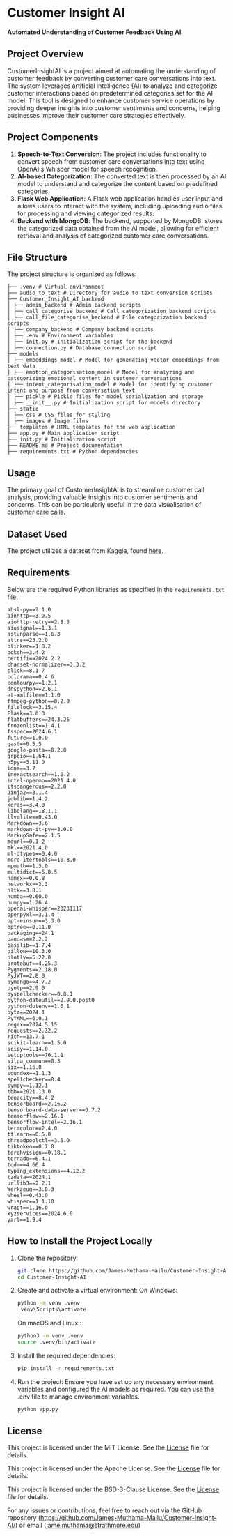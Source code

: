 # Customer Insight AI
**Automated Understanding of Customer Feedback Using AI**

## Project Overview
CustomerInsightAI is a project aimed at automating the understanding of customer feedback by converting customer care conversations into text. The system leverages artificial intelligence (AI) to analyze and categorize customer interactions based on predetermined categories set for the AI model. This tool is designed to enhance customer service operations by providing deeper insights into customer sentiments and concerns, helping businesses improve their customer care strategies effectively.

## Project Components

1. **Speech-to-Text Conversion**: The project includes functionality to convert speech from customer care conversations into text using OpenAI's Whisper model for speech recognition.
2. **AI-based Categorization**: The converted text is then processed by an AI model to understand and categorize the content based on predefined categories.
3. **Flask Web Application**: A Flask web application handles user input and allows users to interact with the system, including uploading audio files for processing and viewing categorized results.
4. **Backend with MongoDB**: The backend, supported by MongoDB, stores the categorized data obtained from the AI model, allowing for efficient retrieval and analysis of categorized customer care conversations.

## File Structure
The project structure is organized as follows:
```plaintext
├── .venv # Virtual environment
├── audio_to_text # Directory for audio to text conversion scripts
├── Customer_Insight_AI_backend
│ ├── admin_backend # Admin backend scripts
│ ├── call_categorise_backend # Call categorization backend scripts
│ ├── call_file_categorise_backend # File categorization backend scripts
│ ├── company_backend # Company backend scripts
│ ├── .env # Environment variables
│ ├── init.py # Initialization script for the backend
│ ├── connection.py # Database connection script
├── models
│ ├── embeddings_model # Model for generating vector embeddings from text data
│ ├── emotion_categorisation_model # Model for analyzing and categorizing emotional content in customer conversations
│ ├── intent_categorisation_model # Model for identifying customer intent and purpose from conversation text
│ ├── pickle # Pickle files for model serialization and storage
│ ├── __init__.py # Initialization script for models directory
├── static
│ ├── css # CSS files for styling
│ ├── images # Image files
├── templates # HTML templates for the web application
├── app.py # Main application script
├── init.py # Initialization script
├── README.md # Project documentation
├── requirements.txt # Python dependencies
```

## Usage
The primary goal of CustomerInsightAI is to streamline customer call analysis, providing valuable insights into customer sentiments and concerns. This can be particularly useful in the data visualisation of customer care calls.

## Dataset Used
The project utilizes a dataset from Kaggle, found [here](https://www.kaggle.com/datasets/bitext/training-dataset-for-chatbotsvirtual-assistants).

## Requirements
Below are the required Python libraries as specified in the `requirements.txt` file:

```plaintext
absl-py==2.1.0
aiohttp==3.9.5
aiohttp-retry==2.8.3
aiosignal==1.3.1
astunparse==1.6.3
attrs==23.2.0
blinker==1.8.2
bokeh==3.4.2
certifi==2024.2.2
charset-normalizer==3.3.2
click==8.1.7
colorama==0.4.6
contourpy==1.2.1
dnspython==2.6.1
et-xmlfile==1.1.0
ffmpeg-python==0.2.0
filelock==3.15.4
Flask==3.0.3
flatbuffers==24.3.25
frozenlist==1.4.1
fsspec==2024.6.1
future==1.0.0
gast==0.5.5
google-pasta==0.2.0
grpcio==1.64.1
h5py==3.11.0
idna==3.7
inexactsearch==1.0.2
intel-openmp==2021.4.0
itsdangerous==2.2.0
Jinja2==3.1.4
joblib==1.4.2
keras==3.4.0
libclang==18.1.1
llvmlite==0.43.0
Markdown==3.6
markdown-it-py==3.0.0
MarkupSafe==2.1.5
mdurl==0.1.2
mkl==2021.4.0
ml-dtypes==0.4.0
more-itertools==10.3.0
mpmath==1.3.0
multidict==6.0.5
namex==0.0.8
networkx==3.3
nltk==3.8.1
numba==0.60.0
numpy==1.26.4
openai-whisper==20231117
openpyxl==3.1.4
opt-einsum==3.3.0
optree==0.11.0
packaging==24.1
pandas==2.2.2
passlib==1.7.4
pillow==10.3.0
plotly==5.22.0
protobuf==4.25.3
Pygments==2.18.0
PyJWT==2.8.0
pymongo==4.7.2
pyotp==2.9.0
pyspellchecker==0.8.1
python-dateutil==2.9.0.post0
python-dotenv==1.0.1
pytz==2024.1
PyYAML==6.0.1
regex==2024.5.15
requests==2.32.2
rich==13.7.1
scikit-learn==1.5.0
scipy==1.14.0
setuptools==70.1.1
silpa_common==0.3
six==1.16.0
soundex==1.1.3
spellchecker==0.4
sympy==1.12.1
tbb==2021.13.0
tenacity==8.4.2
tensorboard==2.16.2
tensorboard-data-server==0.7.2
tensorflow==2.16.1
tensorflow-intel==2.16.1
termcolor==2.4.0
tflearn==0.5.0
threadpoolctl==3.5.0
tiktoken==0.7.0
torchvision==0.18.1
tornado==6.4.1
tqdm==4.66.4
typing_extensions==4.12.2
tzdata==2024.1
urllib3==2.2.1
Werkzeug==3.0.3
wheel==0.43.0
whisper==1.1.10
wrapt==1.16.0
xyzservices==2024.6.0
yarl==1.9.4
```

## How to Install the Project Locally
1. Clone the repository:
   ```bash
   git clone https://github.com/James-Muthama-Mailu/Customer-Insight-AI.git
   cd Customer-Insight-AI
   ```

2. Create and activate a virtual environment:
   On Windows:
   ```bash
   python -m venv .venv
   .venv\Scripts\activate
   ```

   On macOS and Linux::
    ```bash
   python3 -m venv .venv
   source .venv/bin/activate
   ```

3. Install the required dependencies:
   ```bash
   pip install -r requirements.txt
   ```

4. Run the project:
     Ensure you have set up any necessary environment variables and configured the AI models as required. You can use the .env file to manage environment variables.
     ```bash
   python app.py
   ```

## License
This project is licensed under the MIT License. See the <a href="MIT_license.txt">License</a> file for details.

This project is licensed under the Apache License. See the <a href="Apache_license.txt">License</a> file for details.

This project is licensed under the BSD-3-Clause License. See the <a href="BSD_3-Clause_license.txt">License</a> file for details.

For any issues or contributions, feel free to reach out via the GitHub repository (https://github.com/James-Muthama-Mailu/Customer-Insight-AI/) or email (jame.muthama@strathmore.edu)
